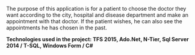 The purpose of this application is for a patient to choose the doctor they want according to the city, hospital and disease department and make an appointment with that doctor. If the patient wishes, he can also see the appointments he has chosen in the past.

**Technologies used in the project: TFS 2015, Ado.Net, N-Tier, Sql Server 2014 / T-SQL, Windows Form / C#**
